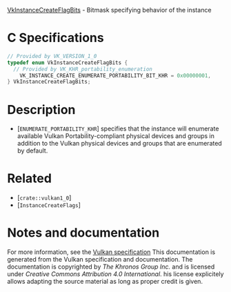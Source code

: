[VkInstanceCreateFlagBits](https://www.khronos.org/registry/vulkan/specs/1.3-extensions/man/html/VkInstanceCreateFlagBits.html) - Bitmask specifying behavior of the instance

# C Specifications
```c
// Provided by VK_VERSION_1_0
typedef enum VkInstanceCreateFlagBits {
  // Provided by VK_KHR_portability_enumeration
    VK_INSTANCE_CREATE_ENUMERATE_PORTABILITY_BIT_KHR = 0x00000001,
} VkInstanceCreateFlagBits;
```

# Description
- [`ENUMERATE_PORTABILITY_KHR`] specifies that the instance will enumerate available Vulkan Portability-compliant physical devices and groups in addition to the Vulkan physical devices and groups that are enumerated by default.

# Related
- [`crate::vulkan1_0`]
- [`InstanceCreateFlags`]

# Notes and documentation
For more information, see the [Vulkan specification](https://www.khronos.org/registry/vulkan/specs/1.3-extensions/html/vkspec.html)
This documentation is generated from the Vulkan specification and documentation.
The documentation is copyrighted by *The Khronos Group Inc.* and is licensed under *Creative Commons Attribution 4.0 International*.
his license explicitely allows adapting the source material as long as proper credit is given.
        